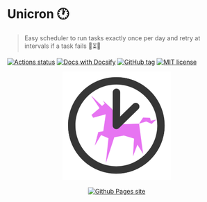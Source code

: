# Unicron :clock1:
> Easy scheduler to run tasks exactly once per day and retry at intervals if a task fails :repeat_one::hourglass_flowing_sand::unicorn:

[![Actions status](https://github.com/MichaelCurrin/unicron/workflows/Python%20package/badge.svg)](https://github.com/MichaelCurrin/unicron/actions)
[![Docs with Docsify](https://img.shields.io/badge/docs-Docsify-blue.svg)](https://docsify.js.org/)
[![GitHub tag](https://img.shields.io/github/tag/MichaelCurrin/unicron.svg)](https://GitHub.com/MichaelCurrin/unicron/tags/)
[![MIT license](https://img.shields.io/badge/License-MIT-blue.svg)](https://github.com/MichaelCurrin/unicron/blob/master/LICENSE)

<div align="center">
    <img width="250" src="docs/_media/logo.png">
    
[![Github Pages site](https://img.shields.io/badge/docs-Github_Pages-blue?style=for-the-badge)](https://michaelcurrin.github.io/unicron/)

</div>

